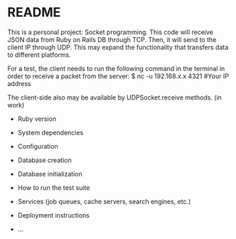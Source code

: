 # README

This is a personal project: Socket programming. This code will receive JSON data from Ruby on Rails DB through TCP. Then, it will send to the client IP through UDP. This may expand the functionality that transfers data to different platforms.

For a test, the client needs to run the following command in the terminal in order to receive a packet from the server:
$ nc -u 192.168.x.x 4321  #Your IP address

The client-side also may be available by UDPSocket.receive methods. (in work)

* Ruby version

* System dependencies

* Configuration

* Database creation

* Database initialization

* How to run the test suite

* Services (job queues, cache servers, search engines, etc.)

* Deployment instructions

* ...
